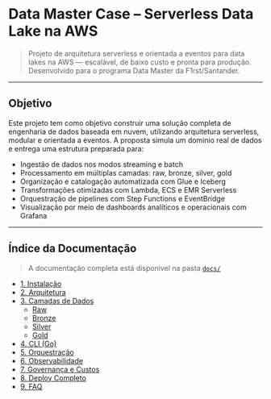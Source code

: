 # Data Master Case – Serverless Data Lake na AWS

> Projeto de arquitetura serverless e orientada a eventos para data lakes na AWS — escalável, de baixo custo e pronta para produção. Desenvolvido para o programa Data Master da F1rst/Santander.

---

## Objetivo

Este projeto tem como objetivo construir uma solução completa de engenharia de dados baseada em nuvem, utilizando arquitetura serverless, modular e orientada a eventos. A proposta simula um domínio real de dados e entrega uma estrutura preparada para:

- Ingestão de dados nos modos streaming e batch
- Processamento em múltiplas camadas: raw, bronze, silver, gold
- Organização e catalogação automatizada com Glue e Iceberg
- Transformações otimizadas com Lambda, ECS e EMR Serverless
- Orquestração de pipelines com Step Functions e EventBridge
- Visualização por meio de dashboards analíticos e operacionais com Grafana

---

## Índice da Documentação

> A documentação completa está disponível na pasta [`docs/`](./docs)

- [1. Instalação](./docs/installation.md)
- [2. Arquitetura](./docs/architecture.md)
- [3. Camadas de Dados](./docs/layers/overview.md)
    - [Raw](./docs/layers/raw.md)
    - [Bronze](./docs/layers/bronze.md)
    - [Silver](./docs/layers/silver.md)
    - [Gold](./docs/layers/gold.md)
- [4. CLI (Go)](./docs/cli/overview.md)
- [5. Orquestração](./docs/orchestration.md)
- [6. Observabilidade](./docs/observability.md)
- [7. Governança e Custos](./docs/governance.md)
- [8. Deploy Completo](./docs/deployment.md)
- [9. FAQ](./docs/faq.md)
